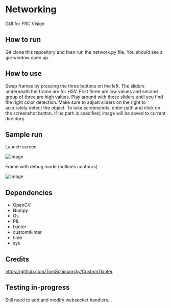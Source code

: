 # Networking
GUI for FRC Vision 

## How to run

Git clone this repository and then run the network.py file. You should see a gui window open up. 

## How to use

Swap frames by pressing the three buttons on the left. The sliders underneath the frame are for HSV. First three are low values and second group of three are high values. Play around with these sliders until you find the right color detection. Make sure to adjust sliders on the right to accurately detect the object. To take screenshots, enter path and click on the screenshot button. If no path is specified, image will be saved to current directory. 

## Sample run

Launch screen 

![image](https://user-images.githubusercontent.com/74515743/170805004-0817ec0c-4e9a-445f-adc5-9ddb0467b3fe.png)

Frame with debug mode (outlines contours)

![image](https://user-images.githubusercontent.com/74515743/170805024-7f19ce53-3611-40c6-a1bc-fc5e9d40a6b1.png)



## Dependencies

- OpenCV
- Numpy
- Os
- PIL
- tkinter
- customtkinter 
- time
- sys

## Credits

https://github.com/TomSchimansky/CustomTkinter




## Testing in-progress 

Still need to add and modify websocket handlers... 

